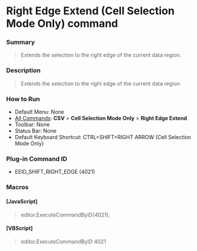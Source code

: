 # Right Edge Extend (Cell Selection Mode Only) command

### Summary

> Extends the selection to the right edge of the current data region.

### Description

> Extends the selection to the right edge of the current data region.

### How to Run

- Default Menu: None
- [All Commands](../tools/all_commands): **CSV** \> **Cell Selection Mode Only** \> **Right Edge Extend**
- Toolbar: None
- Status Bar: None
- Default Keyboard Shortcut: CTRL+SHIFT+RIGHT ARROW (Cell Selection Mode Only)

### Plug-in Command ID

- EEID\_SHIFT\_RIGHT\_EDGE (4021)

### Macros

#### \[JavaScript\]

> editor.ExecuteCommandByID(4021);

#### \[VBScript\]

> editor.ExecuteCommandByID 4021